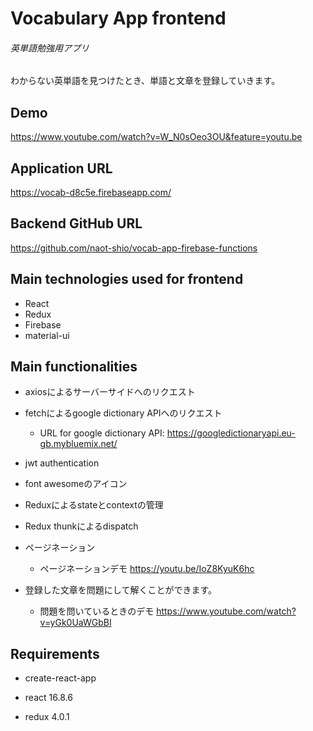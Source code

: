 
# Vocabulary App frontend

###### 英単語勉強用アプリ
わからない英単語を見つけたとき、単語と文章を登録していきます。

## Demo

https://www.youtube.com/watch?v=W_N0sOeo3OU&feature=youtu.be

## Application URL

https://vocab-d8c5e.firebaseapp.com/

## Backend GitHub URL

https://github.com/naot-shio/vocab-app-firebase-functions

## Main technologies used for frontend

- React
- Redux
- Firebase
- material-ui

## Main functionalities 

- axiosによるサーバーサイドへのリクエスト

- fetchによるgoogle dictionary APIへのリクエスト

  - URL for google dictionary API: https://googledictionaryapi.eu-gb.mybluemix.net/

- jwt authentication

- font awesomeのアイコン

- Reduxによるstateとcontextの管理

- Redux thunkによるdispatch

- ページネーション
  - ページネーションデモ https://youtu.be/IoZ8KyuK6hc

- 登録した文章を問題にして解くことができます。
  - 問題を問いているときのデモ https://www.youtube.com/watch?v=yGk0UaWGbBI

## Requirements

- create-react-app

- react 16.8.6

- redux 4.0.1
